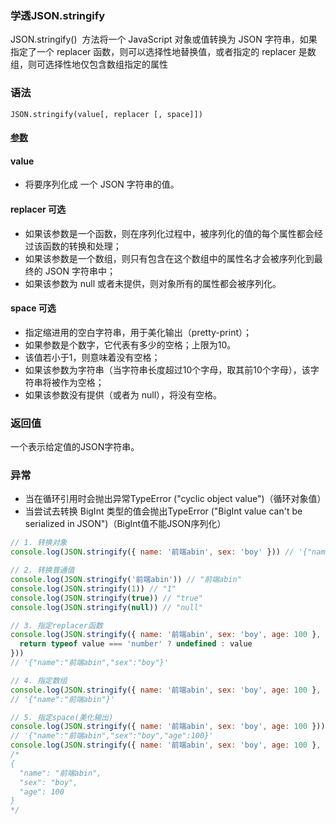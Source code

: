 ### 学透JSON.stringify

JSON.stringify()  方法将一个 JavaScript 对象或值转换为 JSON 字符串，如果指定了一个 replacer 函数，则可以选择性地替换值，或者指定的 replacer 是数组，则可选择性地仅包含数组指定的属性

### 语法
```
JSON.stringify(value[, replacer [, space]])
```
#### [参数](https://developer.mozilla.org/zh-CN/docs/Web/JavaScript/Reference/Global_Objects/JSON/stringify#parameters)
#### value
+ 将要序列化成 一个 JSON 字符串的值。


#### replacer 可选

+ 如果该参数是一个函数，则在序列化过程中，被序列化的值的每个属性都会经过该函数的转换和处理；
+ 如果该参数是一个数组，则只有包含在这个数组中的属性名才会被序列化到最终的 JSON 字符串中；
+ 如果该参数为 null 或者未提供，则对象所有的属性都会被序列化。



#### space 可选

+ 指定缩进用的空白字符串，用于美化输出（pretty-print）；
+ 如果参数是个数字，它代表有多少的空格；上限为10。
+ 该值若小于1，则意味着没有空格；
+ 如果该参数为字符串（当字符串长度超过10个字母，取其前10个字母），该字符串将被作为空格；
+ 如果该参数没有提供（或者为 null），将没有空格。
### 返回值

一个表示给定值的JSON字符串。

### 异常

+ 当在循环引用时会抛出异常TypeError ("cyclic object value")（循环对象值）
+ 当尝试去转换 BigInt 类型的值会抛出TypeError ("BigInt value can't be serialized in JSON")（BigInt值不能JSON序列化）
```js
// 1. 转换对象
console.log(JSON.stringify({ name: '前端abin', sex: 'boy' })) // '{"name":"前端abin","sex":"boy"}'

// 2. 转换普通值
console.log(JSON.stringify('前端abin')) // "前端abin"
console.log(JSON.stringify(1)) // "1"
console.log(JSON.stringify(true)) // "true"
console.log(JSON.stringify(null)) // "null"

// 3. 指定replacer函数
console.log(JSON.stringify({ name: '前端abin', sex: 'boy', age: 100 }, (key, value) => {
  return typeof value === 'number' ? undefined : value
}))
// '{"name":"前端abin","sex":"boy"}'

// 4. 指定数组
console.log(JSON.stringify({ name: '前端abin', sex: 'boy', age: 100 }, [ 'name' ]))
// '{"name":"前端abin"}'

// 5. 指定space(美化输出)
console.log(JSON.stringify({ name: '前端abin', sex: 'boy', age: 100 }))
// '{"name":"前端abin","sex":"boy","age":100}'
console.log(JSON.stringify({ name: '前端abin', sex: 'boy', age: 100 }, null , 2))
/*
{
  "name": "前端abin",
  "sex": "boy",
  "age": 100
}
*/

```
